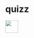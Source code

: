 # quizz
<img src="https://github.com/eya-98/quizz/blob/main/demo%20(1).gif" width="40" height="40" />

